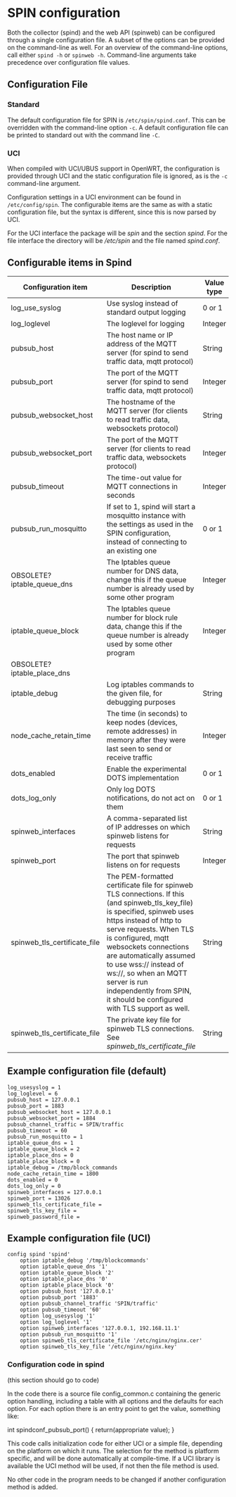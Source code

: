 # SPIN configuration

Both the collector (spind) and the web API (spinweb) can be configured through a single configuration file. A subset of the options can be provided on the command-line as well. For an overview of the command-line options, call either `spind -h` or `spinweb -h`. Command-line arguments take precedence over configuration file values.



## Configuration File

### Standard

The default configuration file for SPIN is `/etc/spin/spind.conf`. This can be overridden with the command-line option `-c`. A default configuration file can be printed to standard out with the command line `-C`.

### UCI

When compiled with UCI/UBUS support in OpenWRT, the configuration is provided through UCI and the static configuration file is ignored, as is the `-c` command-line argument.

Configuration settings in a UCI environment can be found in `/etc/config/spin`. The configurable items are the same as with a static configuration file, but the syntax is different, since this is now parsed by UCI.

For the UCI interface the package will be *spin* and the section *spind*. For the file interface the directory will be */etc/spin* and the file named *spind.conf*.


## Configurable items in Spind

|Configuration item|Description|Value type|Default|
|--|--|--|--|
|log_use_syslog| Use syslog instead of standard output logging | 0 or 1 | 1 |
|log_loglevel| The loglevel for logging | Integer | 6 |
|pubsub_host| The host name or IP address of the MQTT server (for spind to send traffic data, mqtt protocol) | String | 127.0.0.1 |
|pubsub_port| The port of the MQTT server (for spind to send traffic data, mqtt protocol) | Integer | 1883 |
|pubsub_websocket_host | The hostname of the MQTT server (for clients to read traffic data, websockets protocol) | String | 127.0.0.1 |
|pubsub_websocket_port | The port of the MQTT server (for clients to read traffic data, websockets protocol) | Integer | 1884 |
|pubsub_timeout | The time-out value for MQTT connections in seconds | Integer | 60 |
|pubsub_run_mosquitto | If set to 1, spind will start a mosquitto instance with the settings as used in the SPIN configuration, instead of connecting to an existing one | 0 or 1 | 1 |
|OBSOLETE? iptable_queue_dns|The Iptables queue number for DNS data, change this if the queue number is already used by some other program|Integer|1|
|iptable_queue_block|The Iptables queue number for block rule data, change this if the queue number is already used by some other program|Integer|2|
|OBSOLETE?iptable_place_dns|
|iptable_debug|Log iptables commands to the given file, for debugging purposes|String|/tmp/block_commands|
|node_cache_retain_time|The time (in seconds) to keep nodes (devices, remote addresses) in memory after they were last seen to send or receive traffic|Integer|1800|
|dots_enabled|Enable the experimental DOTS implementation|0 or 1|0|
|dots_log_only|Only log DOTS notifications, do not act on them|0 or 1|0|
|spinweb_interfaces|A comma-separated list of IP addresses on which spinweb listens for requests|String|127.0.0.1|
|spinweb_port|The port that spinweb listens on for requests|Integer|13026|
|spinweb_tls_certificate_file|The PEM-formatted certificate file for spinweb TLS connections. If this (and spinweb_tls_key_file) is specified, spinweb uses https instead of http to serve requests. When TLS is configured, mqtt websockets connections are automatically assumed to use wss:// instead of ws://, so when an MQTT server is run independently from SPIN, it should be configured with TLS support as well.|String||
|spinweb_tls_certificate_file|The private key file for spinweb TLS connections. See _spinweb_tls_certificate_file_|String||

## Example configuration file (default)

	log_usesyslog = 1
	log_loglevel = 6
	pubsub_host = 127.0.0.1
	pubsub_port = 1883
	pubsub_websocket_host = 127.0.0.1
	pubsub_websocket_port = 1884
	pubsub_channel_traffic = SPIN/traffic
	pubsub_timeout = 60
	pubsub_run_mosquitto = 1
	iptable_queue_dns = 1
	iptable_queue_block = 2
	iptable_place_dns = 0
	iptable_place_block = 0
	iptable_debug = /tmp/block_commands
	node_cache_retain_time = 1800
	dots_enabled = 0
	dots_log_only = 0
	spinweb_interfaces = 127.0.0.1
	spinweb_port = 13026
	spinweb_tls_certificate_file = 
	spinweb_tls_key_file = 
	spinweb_password_file = 

## Example configuration file (UCI)

	config spind 'spind'
	    option iptable_debug '/tmp/blockcommands'
	    option iptable_queue_dns '1'
	    option iptable_queue_block '2'
	    option iptable_place_dns '0'
	    option iptable_place_block '0'
	    option pubsub_host '127.0.0.1'
	    option pubsub_port '1883'
	    option pubsub_channel_traffic 'SPIN/traffic'
	    option pubsub_timeout '60'
	    option log_usesyslog '1'
	    option log_loglevel '1'
	    option spinweb_interfaces '127.0.0.1, 192.168.11.1'
	    option pubsub_run_mosquitto '1'
	    option spinweb_tls_certificate_file '/etc/nginx/nginx.cer'
	    option spinweb_tls_key_file '/etc/nginx/nginx.key'

### Configuration code in spind

(this section should go to code)

In the code there is a source file config_common.c containing the generic option handling, including a table with all options and the defaults for each option. For each option there is an entry point to get the value, something like:

int spindconf_pubsub_port() { return(appropriate value); }

This code calls initialization code for either UCI or a simple file, depending on the platform on which it runs. The selection for the method is platform specific, and will be done automatically at compile-time. If a UCI library is available the UCI method will be used, if not then the file method is used.

No other code in the program needs to be changed if another configuration method is added.